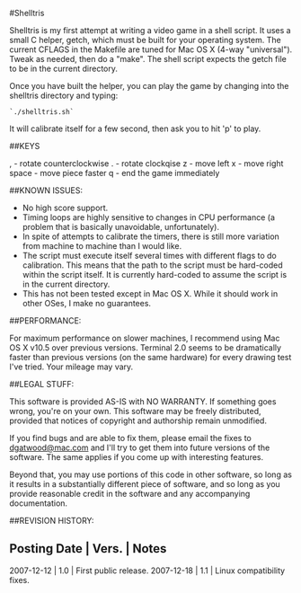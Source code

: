 
#Shelltris

Shelltris is my first attempt at writing a video game in a shell script.
It uses a small C helper, getch, which must be built for your operating
system.  The current CFLAGS in the Makefile are tuned for Mac OS X
(4-way "universal").  Tweak as needed, then do a "make".  The shell
script expects the getch file to be in the current directory.

Once you have built the helper, you can play the game by changing into
the shelltris directory and typing:

	`./shelltris.sh`

It will calibrate itself for a few second, then ask you to hit 'p' to play.


##KEYS

,     - rotate counterclockwise
.     - rotate clockqise
z     - move left
x     - move right
space - move piece faster
q     - end the game immediately


##KNOWN ISSUES:

* No high score support.
* Timing loops are highly sensitive to changes in CPU performance (a problem
  that is basically unavoidable, unfortunately).
* In spite of attempts to calibrate the timers, there is still more
  variation from machine to machine than I would like.
* The script must execute itself several times with different flags to do
  calibration.  This means that the path to the script must be hard-coded
  within the script itself.  It is currently hard-coded to assume the
  script is in the current directory.
* This has not been tested except in Mac OS X.  While it should work in
  other OSes, I make no guarantees.


##PERFORMANCE:

For maximum performance on slower machines, I recommend using Mac OS X v10.5
over previous versions.  Terminal 2.0 seems to be dramatically faster than
previous versions (on the same hardware) for every drawing test I've tried.
Your mileage may vary.


##LEGAL STUFF:

This software is provided AS-IS with NO WARRANTY.  If something goes
wrong, you're on your own.  This software may be freely distributed,
provided that notices of copyright and authorship remain unmodified.

If you find bugs and are able to fix them, please email the fixes
to dgatwood@mac.com and I'll try to get them into future versions
of the software.  The same applies if you come up with interesting
features.

Beyond that, you may use portions of this code in other software,
so long as it results in a substantially different piece of software,
and so long as you provide reasonable credit in the software and any
accompanying documentation.


##REVISION HISTORY:

Posting Date	| Vers.	| Notes
------------------------------------------------------------------------
2007-12-12	| 1.0	| First public release.
2007-12-18	| 1.1	| Linux compatibility fixes.

